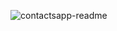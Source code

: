 ![contactsapp-readme](https://github.com/Tong057/ContactsAppMAUI/assets/130866438/b504c50c-5c54-48fc-ab4c-2175368e69cd)

